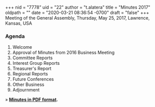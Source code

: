 +++
nid = "7778"
uid = "22"
author = "t.alatera"
title = "Minutes 2017"
oldpath = ""
date = "2020-03-21 08:36:54 -0700"
draft = "false"
+++
Meeting of the General Assembly, Thursday, May 25, 2017, Lawrence, Kansas, USA

### **Agenda**

1. Welcome
2. Approval of Minutes from 2016 Business Meeting
3. Committee Reports
4. Interest Group Reports
5. Treasurer's Report
6. Regional Reports
7. Future Conferences
8. Other Business
9. Adjournment

» **[Minutes in PDF format](/file/about/agm17-minutes.pdf "AGM Minutes 2017").**
